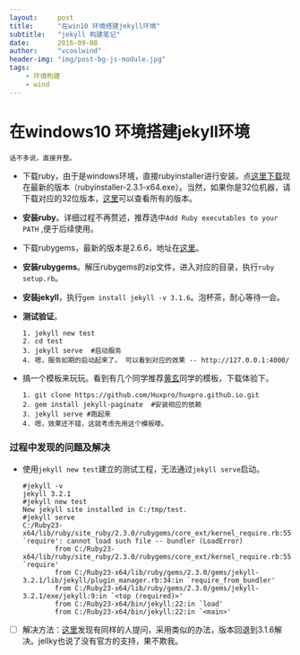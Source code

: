 ```yaml
---
layout:     post
title:      "在win10 环境搭建jekyll环境"
subtitle:   "jekyll 构建笔记"
date:       2016-09-08
author:     "vcoolwind"
header-img: "img/post-bg-js-module.jpg"
tags:
    - 环境构建
    - wind
---
```


# 在windows10 环境搭建jekyll环境
    话不多说，直接开整。

- 下载ruby，由于是windows环境，直接rubyinstaller进行安装。点[这里下载](http://dl.bintray.com/oneclick/rubyinstaller/rubyinstaller-2.3.1-x64.exe)现在最新的版本（rubyinstaller-2.3.1-x64.exe）。当然，如果你是32位机器，请下载对应的32位版本，[这里](http://rubyinstaller.org/downloads/)可以查看所有的版本。
- **安装ruby**。详细过程不再赘述，推荐选中`Add Ruby executables to your PATH` ,便于后续使用。
- 下载rubygems，最新的版本是2.6.6，地址在[这里](https://rubygems.global.ssl.fastly.net/rubygems/rubygems-2.6.6.zip)。 
- **安装rubygems**。解压rubygems的zip文件，进入对应的目录，执行`ruby setup.rb`。
- **安装jekyll**，执行`gem install jekyll -v 3.1.6`。泡杯茶，耐心等待一会。
- **测试验证**。

    ```
    1. jekyll new test
    2. cd test
    3. jekyll serve  #启动服务
    4. 嗯，服务如期的启动起来了。 可以看到对应的效果 -- http://127.0.0.1:4000/ 
    ```
- 搞一个模板来玩玩。看到有几个同学推荐[黄玄](https://github.com/Huxpro/huxpro.github.io)同学的模板，下载体验下。

    ```
    1. git clone https://github.com/Huxpro/huxpro.github.io.git
    2. gem install jekyll-paginate  #安装相应的依赖
    3. jekyll serve #跑起来
    4. 嗯，效果还不错，这就考虑先用这个模板喽。
    
    ```



### 过程中发现的问题及解决
- 使用`jekyll new test`建立的测试工程，无法通过`jekyll serve`启动。

    ``` 
    #jekyll -v
    jekyll 3.2.1
    #jekyll new test
    New jekyll site installed in C:/tmp/test.
    #jekyll serve
    C:/Ruby23-x64/lib/ruby/site_ruby/2.3.0/rubygems/core_ext/kernel_require.rb:55:in `require': cannot load such file -- bundler (LoadError)
            from C:/Ruby23-x64/lib/ruby/site_ruby/2.3.0/rubygems/core_ext/kernel_require.rb:55:in `require'
            from C:/Ruby23-x64/lib/ruby/gems/2.3.0/gems/jekyll-3.2.1/lib/jekyll/plugin_manager.rb:34:in `require_from_bundler'
            from C:/Ruby23-x64/lib/ruby/gems/2.3.0/gems/jekyll-3.2.1/exe/jekyll:9:in `<top (required)>'
            from C:/Ruby23-x64/bin/jekyll:22:in `load'
            from C:/Ruby23-x64/bin/jekyll:22:in `<main>'
    ```
- [ ] 解决方法：[这里](https://teamtreehouse.com/community/im-trying-to-get-jekyll-working-on-windows-10-help)发现有同样的人提问，采用类似的办法，版本回退到3.1.6解决。jellky也说了没有官方的支持，果不欺我。

